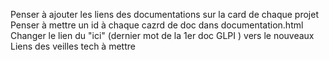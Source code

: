 Penser à ajouter les liens des documentations sur la card de chaque projet 
Penser à mettre un id à chaque cazrd de doc dans documentation.html
Changer le lien du "ici" (dernier mot de la 1er doc GLPI ) vers le nouveaux
Liens des veilles tech à mettre